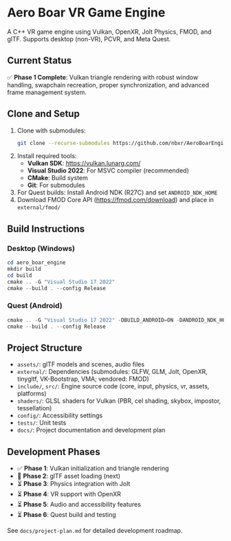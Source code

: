 # Aero Boar VR Game Engine
A C++ VR game engine using Vulkan, OpenXR, Jolt Physics, FMOD, and glTF.
Supports desktop (non-VR), PCVR, and Meta Quest.

## Current Status
✅ **Phase 1 Complete**: Vulkan triangle rendering with robust window handling, swapchain recreation, proper synchronization, and advanced frame management system.

## Clone and Setup
1. Clone with submodules:
   ```bash
   git clone --recurse-submodules https://github.com/nbxr/AeroBoarEngine.git
   ```
2. Install required tools:
   - **Vulkan SDK**: https://vulkan.lunarg.com/
   - **Visual Studio 2022**: For MSVC compiler (recommended)
   - **CMake**: Build system
   - **Git**: For submodules
3. For Quest builds: Install Android NDK (R27C) and set `ANDROID_NDK_HOME`
4. Download FMOD Core API (https://fmod.com/download) and place in `external/fmod/`

## Build Instructions
### Desktop (Windows)
```powershell
cd aero_boar_engine
mkdir build
cd build
cmake .. -G "Visual Studio 17 2022"
cmake --build . --config Release
```

### Quest (Android)
```powershell
cmake .. -G "Visual Studio 17 2022" -DBUILD_ANDROID=ON -DANDROID_NDK_HOME=$env:ANDROID_NDK_HOME
cmake --build . --config Release
```

## Project Structure
- `assets/`: glTF models and scenes, audio files
- `external/`: Dependencies (submodules: GLFW, GLM, Jolt, OpenXR, tinygltf, VK-Bootstrap, VMA; vendored: FMOD)
- `include/`, `src/`: Engine source code (core, input, physics, vr, assets, platforms)
- `shaders/`: GLSL shaders for Vulkan (PBR, cel shading, skybox, impostor, tessellation)
- `config/`: Accessibility settings
- `tests/`: Unit tests
- `docs/`: Project documentation and development plan

## Development Phases
- ✅ **Phase 1**: Vulkan initialization and triangle rendering
- 🔄 **Phase 2**: glTF asset loading (next)
- ⏳ **Phase 3**: Physics integration with Jolt
- ⏳ **Phase 4**: VR support with OpenXR
- ⏳ **Phase 5**: Audio and accessibility features
- ⏳ **Phase 6**: Quest build and testing

See `docs/project-plan.md` for detailed development roadmap.
